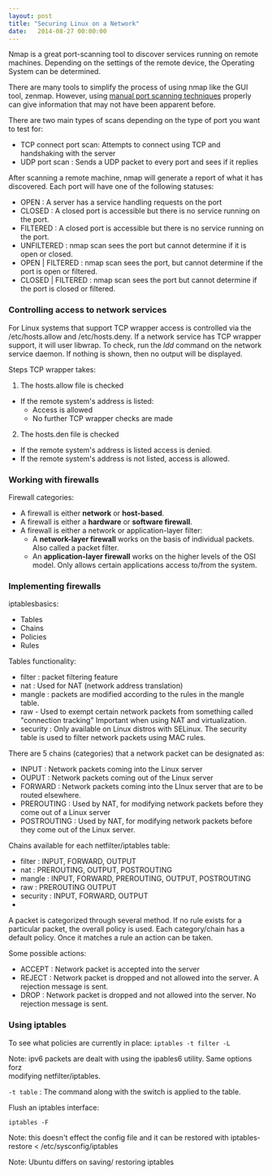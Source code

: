 ```yaml
---
layout: post
title: "Securing Linux on a Network"
date:   2014-08-27 00:00:00
---
```


Nmap is a great port-scanning tool to discover services running
on remote machines. Depending on the settings of the remote device, the
Operating System can be determined. 

There are many tools to simplify the process of using nmap like the 
GUI tool, zenmap. However, using [manual port scanning techniques](http://nmap.org/book/mna-port-scanning-techniques.html)
properly can give information that may not have been apparent before.

There are two main types of scans depending on the type of port you want to test for:

- TCP connect port scan: Attempts to connect using TCP and handshaking with the
server
- UDP port scan : Sends a UDP packet to every port and sees if it replies

After scanning a remote machine, nmap will generate a report of what it 
has discovered. Each port will have one of the following statuses:

- OPEN : A server has a service handling requests on the port
- CLOSED : A closed port is accessible but there is no service running on the port.
- FILTERED : A closed port is accessible but there is no service running on
the port.
- UNFILTERED : nmap scan sees the port but cannot determine if it is open or
closed.
- OPEN | FILTERED : nmap scan sees the port, but cannot determine if the port is
open or filtered.
- CLOSED | FILTERED : nmap scan sees the port but cannot determine if the port 
is closed or filtered.

### Controlling access to network services

For Linux systems that support TCP wrapper access is controlled via the
/etc/hosts.allow and /etc/hosts.deny. If a network service has TCP wrapper support,
it will user libwrap. To check, run the *ldd* command on the network service 
daemon. If nothing is shown, then no output will be displayed.

Steps TCP wrapper takes:

1. The hosts.allow file is checked
  - If the remote system's address is listed:
    - Access is allowed
    - No further TCP wrapper checks are made
2. The hosts.den file is checked
  - If the remote system's address is listed access is denied.
  - If the remote system's address is not listed, access is allowed.

### Working with firewalls

Firewall categories:

- A firewall is either __network__ or __host-based__.
- A firewall is either a __hardware__ or __software firewall__.
- A firewall is either a network or application-layer filter:
  - A __network-layer firewall__ works on the basis of individual packets. Also called
a packet filter.
  - An __application-layer firewall__ works on the higher levels of the OSI model.
Only allows certain applications access to/from the system.

### Implementing firewalls

iptablesbasics:

- Tables
- Chains
- Policies
- Rules

Tables functionality:

- filter : packet filtering feature
- nat : Used for NAT (network address translation)
- mangle : packets are modified according to the rules in the mangle table.
- raw - Used to exempt certain network packets from something called "connection
tracking" Important when using NAT and virtualization.
- security : Only available on Linux distros with SELinux. The security table
is used to filter network packets using MAC rules.

There are 5 chains (categories) that a network packet can be designated as:

- INPUT : Network packets coming into the Linux server
- OUPUT : Network packets coming out of the Linux server
- FORWARD : Network packets coming into the LInux server that are to be routed
elsewhere.
- PREROUTING : Used by NAT, for modifying network packets before they come out
of a Linux server
- POSTROUTING : Used by NAT, for modifying network packets before they come out
of the Linux server.

Chains available for each netfilter/iptables table:

- filter : INPUT, FORWARD, OUTPUT
- nat : PREROUTING, OUTPUT, POSTROUTING
- mangle : INPUT, FORWARD, PREROUTING, OUTPUT, POSTROUTING
- raw : PREROUTING OUTPUT
- security : INPUT, FORWARD, OUTPUT
- 
A packet is categorized through several method. If no rule exists for a
particular packet, the overall policy is used. Each category/chain has a default 
policy. Once it matches a rule an action can be taken. 

Some possible actions:

- ACCEPT : Network packet is accepted into the server
- REJECT : Network packet is dropped and not allowed into the server. A rejection
message is sent.
- DROP : Network packet is dropped and not allowed into the server. No rejection
message is sent. 

### Using iptables

To see what policies are currently in place: `iptables -t filter -L`

Note: ipv6 packets are dealt with using the ipables6 utility. Same options forz  
modifying netfilter/iptables.

`-t table` : The command along with the switch is applied to the table.

Flush an iptables interface:

`iptables -F`

Note: this doesn't effect the config file and it can be restored with iptables-restore
< /etc/sysconfig/iptables

Note: Ubuntu differs on saving/ restoring iptables

